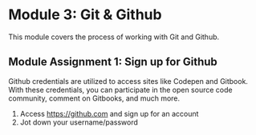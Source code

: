 # Module 3: Git & Github

This module covers the process of working with Git and Github. 

## Module Assignment 1: Sign up for Github

Github credentials are utilized to access sites like Codepen and Gitbook. With these credentials, you can participate in the open source code community, comment on Gitbooks, and much more. 

1. Access https://github.com and sign up for an account
2. Jot down your username/password

